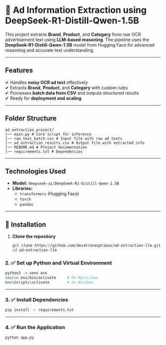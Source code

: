 # 🧠 Ad Information Extraction using DeepSeek-R1-Distill-Qwen-1.5B

This project extracts **Brand**, **Product**, and **Category** from raw OCR advertisement text using **LLM-based reasoning**. The pipeline uses the **DeepSeek-R1-Distill-Qwen-1.5B** model from Hugging Face for advanced reasoning and accurate text understanding.

---

##  Features
✔ Handles **noisy OCR ad text** effectively  
✔ Extracts **Brand**, **Product**, and **Category** with custom rules  
✔ Processes **batch data from CSV** and outputs structured results  
✔ Ready for **deployment and scaling**  

---

##  Folder Structure
```
ad_extraction_project/
│── main.py # Core script for inference
│── raw_text_batch.csv # Input file with raw ad texts
│── ad_extraction_results.csv # Output file with extracted info
│── README.md # Project documentation
│── requirements.txt # Dependencies

```
---

##  Technologies Used
- **Model:** `deepseek-ai/DeepSeek-R1-Distill-Qwen-1.5B`
- **Libraries:**  
  - `transformers` (Hugging Face)
  - `torch`
  - `pandas`
  

---

## 🚀 Installation
1. **Clone the repository**
   ```bash
   git clone https://github.com/devatroneoptimus/ad-extraction-llm.git
   cd ad-extraction-llm
### 2. ✅ Set up Python and Virtual Environment


```bash
python3 -m venv env
source env/bin/activate     # On Mac/Linux
env\Scripts\activate        # On Windows
```

---

### 3. ✅ Install Dependencies

```bash
pip install -r requirements.txt
```

---
### 4. ✅ Run the Application

```bash
python app.py
```

